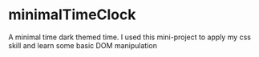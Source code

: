# minimalTimeClock
A minimal time dark themed time. I used this mini-project to apply my css skill and learn some basic DOM manipulation
